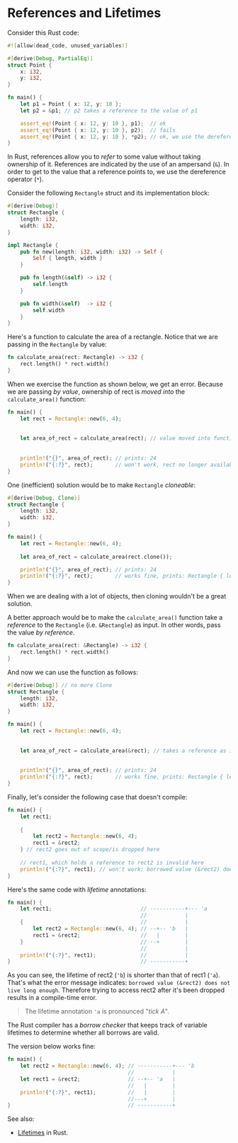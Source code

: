 # References and Lifetimes

Consider this Rust code:

```rust
#![allow(dead_code, unused_variables)]

#[derive(Debug, PartialEq)]
struct Point {
    x: i32,
    y: i32,
}

fn main() {
    let p1 = Point { x: 12, y: 10 };
    let p2 = &p1; // p2 takes a reference to the value of p1

    assert_eq!(Point { x: 12, y: 10 }, p1);  // ok
    assert_eq!(Point { x: 12, y: 10 }, p2);  // fails
    assert_eq!(Point { x: 12, y: 10 }, *p2); // ok, we use the dereference operator (*) to get the value
}
```

In Rust, references allow you to _refer_ to some value without taking ownership of it. References are indicated by the use of an ampersand (`&`). In order to get to the value that a reference points to, we use the dereference operator (`*`).


Consider the following `Rectangle` struct and its implementation block:

```rust
#[derive(Debug)]
struct Rectangle {
    length: i32,
    width: i32,
}

impl Rectangle {
    pub fn new(length: i32, width: i32) -> Self {
        Self { length, width }
    }

    pub fn length(&self) -> i32 {
        self.length
    }

    pub fn width(&self)  -> i32 {
        self.width
    }
}
```

Here's a function to calculate the area of a rectangle. Notice that we are passing in the `Rectangle` by value:

```rust
fn calculate_area(rect: Rectangle) -> i32 {
    rect.length() * rect.width()
}
```

When we exercise the function as shown below, we get an error. Because we are passing 
_by value_, ownership of rect is _moved into_ the `calculate_area()` function:

```rust
fn main() {
    let rect = Rectangle::new(6, 4);
    
    
    let area_of_rect = calculate_area(rect); // value moved into function
    
    
    println!("{}", area_of_rect); // prints: 24
    println!("{:?}", rect);       // won't work, rect no longer available here
}
```

One (inefficient) solution would be to make `Rectangle` _cloneable_:

```rust
#[derive(Debug, Clone)]
struct Rectangle {
    length: i32,
    width: i32,
}

fn main() {
    let rect = Rectangle::new(6, 4);
    
    let area_of_rect = calculate_area(rect.clone());

    println!("{}", area_of_rect); // prints: 24
    println!("{:?}", rect);       // works fine, prints: Rectangle { length: 6, width: 4 }
}
```

When we are dealing with a lot of objects, then cloning wouldn't be a great solution.

A better approach would be to make the `calculate_area()` function take a _reference_ to the `Rectangle` (i.e. `&Rectangle`) as input. In other words, pass the value _by reference_.

```rust
fn calculate_area(rect: &Rectangle) -> i32 {
    rect.length() * rect.width()
}
```

And now we can use the function as follows:

```rust
#[derive(Debug)] // no more Clone
struct Rectangle {
    length: i32,
    width: i32,
}

fn main() {
    let rect = Rectangle::new(6, 4);
    
    
    let area_of_rect = calculate_area(&rect); // takes a reference as input
    
    
    println!("{}", area_of_rect); // prints: 24
    println!("{:?}", rect);       // works fine, prints: Rectangle { length: 6, width: 4 }
}
```


Finally, let's consider the following case that doesn't compile:

```rust
fn main() {
    let rect1;
    
    {
        let rect2 = Rectangle::new(6, 4);
        rect1 = &rect2;
    } // rect2 goes out of scope/is dropped here
    
    // rect1, which holds a reference to rect2 is invalid here
    println!("{:?}", rect1); // won't work: borrowed value (&rect2) does not live long enough
}
```

Here's the same code with _lifetime_ annotations:

```rust
fn main() {
    let rect1;                            // -----------+--- 'a
                                          //            |
    {                                     //            |  
        let rect2 = Rectangle::new(6, 4); // --+-- 'b   |
        rect1 = &rect2;                   //   |        |
    }                                     // --+        |
                                          //            |
    println!("{:?}", rect1);              //            |
}                                         // -----------+
```

As you can see, the lifetime of rect2 (`'b`) is shorter than that of rect1 (`'a`). That's what the error message indicates: `borrowed value (&rect2) does not live long enough`. Therefore trying to access rect2 after it's been dropped results in a compile-time error.

> The lifetime annotation `'a` is pronounced "_tick A_".

The Rust compiler has a _borrow checker_ that keeps track of variable lifetimes to determine whether all borrows are valid.
 
The version below works fine:

```rust
fn main() {
    let rect2 = Rectangle::new(6, 4); // -----------+--- 'b
                                      //            |
    let rect1 = &rect2;               // --+-- 'a   |  
                                      //   |        |
    println!("{:?}", rect1);          //   |        |
                                      //---+        |
}                                     // -----------+
```

See also:

- [Lifetimes] in Rust.

[Lifetimes]: https://doc.rust-lang.org/rust-by-example/scope/lifetime.html
